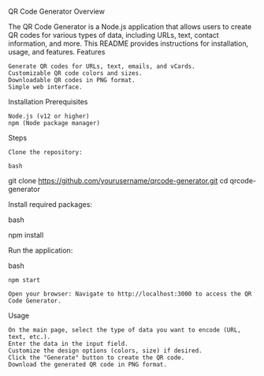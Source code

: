 QR Code Generator
Overview

The QR Code Generator is a Node.js application that allows users to create QR codes for various types of data, including URLs, text, contact information, and more. This README provides instructions for installation, usage, and features.
Features

    Generate QR codes for URLs, text, emails, and vCards.
    Customizable QR code colors and sizes.
    Downloadable QR codes in PNG format.
    Simple web interface.

Installation
Prerequisites

    Node.js (v12 or higher)
    npm (Node package manager)

Steps

    Clone the repository:

    bash

git clone https://github.com/yourusername/qrcode-generator.git
cd qrcode-generator

Install required packages:

bash

npm install

Run the application:

bash

    npm start

    Open your browser: Navigate to http://localhost:3000 to access the QR Code Generator.

Usage

    On the main page, select the type of data you want to encode (URL, text, etc.).
    Enter the data in the input field.
    Customize the design options (colors, size) if desired.
    Click the "Generate" button to create the QR code.
    Download the generated QR code in PNG format.

